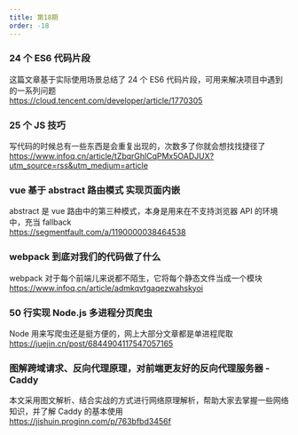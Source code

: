 ```yaml
---
title: 第18期
order: -18
---
```


### 24 个 ES6 代码片段

这篇文章基于实际使用场景总结了 24 个 ES6 代码片段，可用来解决项目中遇到的一系列问题  
https://cloud.tencent.com/developer/article/1770305

### 25 个 JS 技巧

写代码的时候总有一些东西是会重复出现的，次数多了你就会想找找捷径了  
https://www.infoq.cn/article/tZbqrGhlCqPMx5OADJUX?utm_source=rss&utm_medium=article

### vue 基于 abstract 路由模式 实现页面内嵌

abstract 是 vue 路由中的第三种模式，本身是用来在不支持浏览器 API 的环境中，充当 fallback  
https://segmentfault.com/a/1190000038464538

### webpack 到底对我们的代码做了什么

webpack 对于每个前端儿来说都不陌生，它将每个静态文件当成一个模块  
https://www.infoq.cn/article/admkqvtgaqezwahskyoi

### 50 行实现 Node.js 多进程分页爬虫

Node 用来写爬虫还是挺方便的，网上大部分文章都是单进程爬取  
https://juejin.cn/post/6844904117547057165

### 图解跨域请求、反向代理原理，对前端更友好的反向代理服务器 - Caddy

本文采用图文解析、结合实战的方式进行网络原理解析，帮助大家去掌握一些网络知识，并了解 Caddy 的基本使用  
https://jishuin.proginn.com/p/763bfbd3456f
